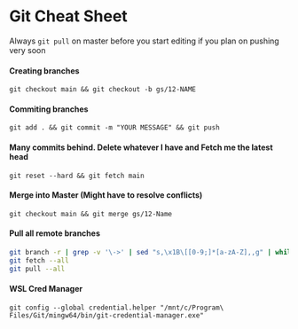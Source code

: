 # Git Cheat Sheet
Always `git pull` on master before you start editing if you plan on pushing very soon

#### Creating branches
`git checkout main && git checkout -b gs/12-NAME`

#### Commiting branches
`git add . && git commit -m "YOUR MESSAGE" && git push`

#### Many commits behind. Delete whatever I have and Fetch me the latest head
`git reset --hard && git fetch main`

#### Merge into Master (Might have to resolve conflicts)
`git checkout main && git merge gs/12-Name`

#### Pull all remote branches
``` bash
git branch -r | grep -v '\->' | sed "s,\x1B\[[0-9;]*[a-zA-Z],,g" | while read remote; do git branch --track "${remote#origin/}" "$remote"; done
git fetch --all
git pull --all
```

#### WSL Cred Manager 
`git config --global credential.helper "/mnt/c/Program\ Files/Git/mingw64/bin/git-credential-manager.exe"`